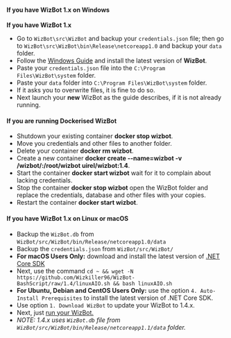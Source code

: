 #### If you have WizBot 1.x on Windows

**If you have WizBot 1.x**

- Go to `WizBot\src\WizBot` and backup your `credentials.json` file; then go to `WizBot\src\WizBot\bin\Release\netcoreapp1.0` and backup your `data` folder.
- Follow the [Windows Guide](http://wizbot.readthedocs.io/en/latest/guides/Windows%20Guide/) and install the latest version of **WizBot**.
- Paste your `credentials.json` file into the `C:\Program Files\WizBot\system` folder.
- Paste your `data` folder into `C:\Program Files\WizBot\system` folder.
- If it asks you to overwrite files, it is fine to do so.
- Next launch your **new** WizBot as the guide describes, if it is not already running.


#### If you are running Dockerised WizBot

- Shutdown your existing container **docker stop wizbot**.
- Move you credentials and other files to another folder.
- Delete your container **docker rm wizbot**.
- Create a new container **docker create --name=wizbot -v /wizbot/:/root/wizbot uirel/wizbot:1.4**.
- Start the container **docker start wizbot** wait for it to complain about lacking credentials.
- Stop the container **docker stop wizbot** open the WizBot folder and replace the credentials, database and other files with your copies.
- Restart the container **docker start wizbot**.

#### If you have WizBot 1.x on Linux or macOS

- Backup the `WizBot.db` from `WizBot/src/WizBot/bin/Release/netcoreapp1.0/data`
- Backup the `credentials.json` from `WizBot/src/WizBot/`
- **For macOS Users Only:** download and install the latest version of [.NET Core SDK](https://www.microsoft.com/net/core#macos)
- Next, use the command `cd ~ && wget -N https://github.com/Wizkiller96/WizBot-BashScript/raw/1.4/linuxAIO.sh && bash linuxAIO.sh`
- **For Ubuntu, Debian and CentOS Users Only:** use the option `4. Auto-Install Prerequisites` to install the latest version of .NET Core SDK.
- Use option `1. Download WizBot` to update your WizBot to 1.4.x.
- Next, just [run your WizBot.](http://wizbot.readthedocs.io/en/latest/guides/Linux%20Guide/#running-wizbot)
- *NOTE: 1.4.x uses `WizBot.db` file from `WizBot/src/WizBot/bin/Release/netcoreapp1.1/data` folder.*
